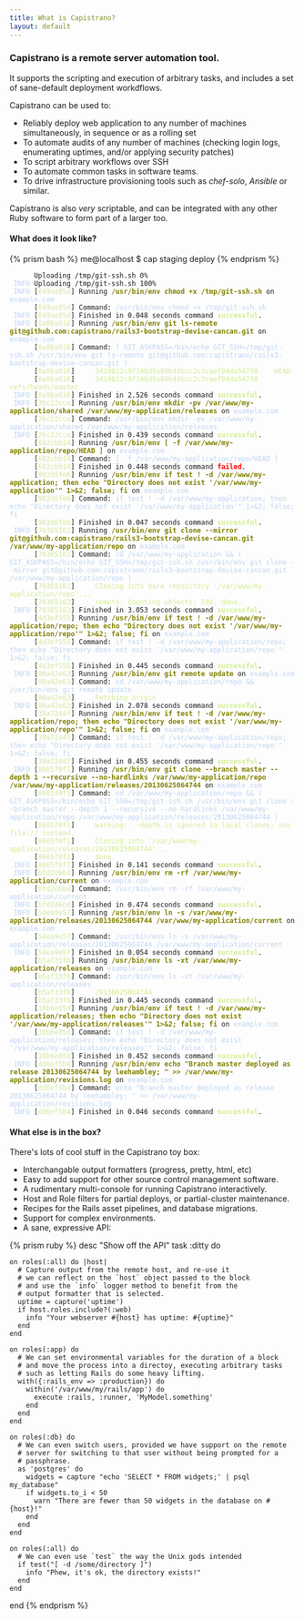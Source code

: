 ```yaml
---
title: What is Capistrano?
layout: default
---
```


### Capistrano is a remote server automation tool.

It supports the scripting and execution of arbitrary tasks, and includes a set of sane-default deployment workdflows.

Capistrano can be used to:

* Reliably deploy web application to any number of machines simultaneously,
   in sequence or as a rolling set
* To automate audits of any number of machines (checking login logs,
  enumerating uptimes, and/or applying security patches)
* To script arbitrary workflows over SSH
* To automate common tasks in software teams.
* To drive infrastructure provisioning tools such as *chef-solo*, *Ansible* or similar.

Capistrano is also *very* scriptable, and can be integrated with any other
Ruby software to form part of a larger too.

#### What does it look like?

{% prism bash %}
    me@localhost $ cap staging deploy
{% endprism %}

<div>
<pre data-line class="language-capistrano"><code data-language="capistrano"><span style="color:white;">DEBUG</span> Uploading /tmp/git-ssh.sh 0%
<span style="color:#BFD4EF;"> INFO</span> Uploading /tmp/git-ssh.sh 100%
<span style="color:#BFD4EF;"> INFO</span> [<span style="color:#D2EB95;">649ae05d</span>] Running <span style="color:olive;"></span><span style="color:olive;font-weight:bold;">/usr/bin/env chmod +x /tmp/git-ssh.sh</span> on <span style="color:#BFD4EF;">example.com</span>
<span style="color:white;">DEBUG</span> [<span style="color:#D2EB95;">649ae05d</span>] Command: <span style="color:#BFD4EF;">/usr/bin/env chmod +x /tmp/git-ssh.sh</span>
<span style="color:#BFD4EF;"> INFO</span> [<span style="color:#D2EB95;">649ae05d</span>] Finished in 0.048 seconds command <span style="font-weight:bold;"></span><span style="color:#D2EB95;font-weight:bold;">successful</span>.
<span style="color:#BFD4EF;"> INFO</span> [<span style="color:#D2EB95;">6a86a816</span>] Running <span style="color:olive;"></span><span style="color:olive;font-weight:bold;">/usr/bin/env git ls-remote git@github.com:capistrano/rails3-bootstrap-devise-cancan.git</span> on <span style="color:#BFD4EF;">example.com</span>
<span style="color:white;">DEBUG</span> [<span style="color:#D2EB95;">6a86a816</span>] Command: <span style="color:#BFD4EF;">( GIT_ASKPASS=/bin/echo GIT_SSH=/tmp/git-ssh.sh /usr/bin/env git ls-remote git@github.com:capistrano/rails3-bootstrap-devise-cancan.git )</span>
<span style="color:white;">DEBUG</span> [<span style="color:#D2EB95;">6a86a816</span>] <span style="color:#D2EB95;">    3419812c9f146d9a84b44bcc2c3caef94da54758	HEAD
</span><span style="color:white;">DEBUG</span> [<span style="color:#D2EB95;">6a86a816</span>] <span style="color:#D2EB95;">    3419812c9f146d9a84b44bcc2c3caef94da54758	refs/heads/master
</span><span style="color:#BFD4EF;"> INFO</span> [<span style="color:#D2EB95;">6a86a816</span>] Finished in 2.526 seconds command <span style="font-weight:bold;"></span><span style="color:#D2EB95;font-weight:bold;">successful</span>.
<span style="color:#BFD4EF;"> INFO</span> [<span style="color:#D2EB95;">26c22cce</span>] Running <span style="color:olive;"></span><span style="color:olive;font-weight:bold;">/usr/bin/env mkdir -pv /var/www/my-application/shared /var/www/my-application/releases</span> on <span style="color:#BFD4EF;">example.com</span>
<span style="color:white;">DEBUG</span> [<span style="color:#D2EB95;">26c22cce</span>] Command: <span style="color:#BFD4EF;">/usr/bin/env mkdir -pv /var/www/my-application/shared /var/www/my-application/releases</span>
<span style="color:#BFD4EF;"> INFO</span> [<span style="color:#D2EB95;">26c22cce</span>] Finished in 0.439 seconds command <span style="font-weight:bold;"></span><span style="color:#D2EB95;font-weight:bold;">successful</span>.
<span style="color:white;">DEBUG</span> [<span style="color:#D2EB95;">682cbb14</span>] Running <span style="color:olive;"></span><span style="color:olive;font-weight:bold;">/usr/bin/env [ -f /var/www/my-application/repo/HEAD ]</span> on <span style="color:#BFD4EF;">example.com</span>
<span style="color:white;">DEBUG</span> [<span style="color:#D2EB95;">682cbb14</span>] Command: <span style="color:#BFD4EF;">[ -f /var/www/my-application/repo/HEAD ]</span>
<span style="color:white;">DEBUG</span> [<span style="color:#D2EB95;">682cbb14</span>] Finished in 0.448 seconds command <span style="font-weight:bold;"></span><span style="color:red;font-weight:bold;">failed</span>.
<span style="color:white;">DEBUG</span> [<span style="color:#D2EB95;">902d6fe6</span>] Running <span style="color:olive;"></span><span style="color:olive;font-weight:bold;">/usr/bin/env if test ! -d /var/www/my-application; then echo &quot;Directory does not exist '/var/www/my-application'&quot; 1&gt;&amp;2; false; fi</span> on <span style="color:#BFD4EF;">example.com</span>
<span style="color:white;">DEBUG</span> [<span style="color:#D2EB95;">902d6fe6</span>] Command: <span style="color:#BFD4EF;">if test ! -d /var/www/my-application; then echo &quot;Directory does not exist '/var/www/my-application'&quot; 1&gt;&amp;2; false; fi</span>
<span style="color:white;">DEBUG</span> [<span style="color:#D2EB95;">902d6fe6</span>] Finished in 0.047 seconds command <span style="font-weight:bold;"></span><span style="color:#D2EB95;font-weight:bold;">successful</span>.
<span style="color:#BFD4EF;"> INFO</span> [<span style="color:#D2EB95;">70365162</span>] Running <span style="color:olive;"></span><span style="color:olive;font-weight:bold;">/usr/bin/env git clone --mirror git@github.com:capistrano/rails3-bootstrap-devise-cancan.git /var/www/my-application/repo</span> on <span style="color:#BFD4EF;">example.com</span>
<span style="color:white;">DEBUG</span> [<span style="color:#D2EB95;">70365162</span>] Command: <span style="color:#BFD4EF;">cd /var/www/my-application &amp;&amp; ( GIT_ASKPASS=/bin/echo GIT_SSH=/tmp/git-ssh.sh /usr/bin/env git clone --mirror git@github.com:capistrano/rails3-bootstrap-devise-cancan.git /var/www/my-application/repo )</span>
<span style="color:white;">DEBUG</span> [<span style="color:#D2EB95;">70365162</span>] <span style="color:#D2EB95;">    Cloning into bare repository '/var/www/my-application/repo'...
</span><span style="color:white;">DEBUG</span> [<span style="color:#D2EB95;">70365162</span>] <span style="color:#D2EB95;">    remote: Counting objects: 598, done.
</span><span style="color:#BFD4EF;"> INFO</span> [<span style="color:#D2EB95;">70365162</span>] Finished in 3.053 seconds command <span style="font-weight:bold;"></span><span style="color:#D2EB95;font-weight:bold;">successful</span>.
<span style="color:white;">DEBUG</span> [<span style="color:#D2EB95;">4d3ef555</span>] Running <span style="color:olive;"></span><span style="color:olive;font-weight:bold;">/usr/bin/env if test ! -d /var/www/my-application/repo; then echo &quot;Directory does not exist '/var/www/my-application/repo'&quot; 1&gt;&amp;2; false; fi</span> on <span style="color:#BFD4EF;">example.com</span>
<span style="color:white;">DEBUG</span> [<span style="color:#D2EB95;">4d3ef555</span>] Command: <span style="color:#BFD4EF;">if test ! -d /var/www/my-application/repo; then echo &quot;Directory does not exist '/var/www/my-application/repo'&quot; 1&gt;&amp;2; false; fi</span>
<span style="color:white;">DEBUG</span> [<span style="color:#D2EB95;">4d3ef555</span>] Finished in 0.445 seconds command <span style="font-weight:bold;"></span><span style="color:#D2EB95;font-weight:bold;">successful</span>.
<span style="color:#BFD4EF;"> INFO</span> [<span style="color:#D2EB95;">90a42e63</span>] Running <span style="color:olive;"></span><span style="color:olive;font-weight:bold;">/usr/bin/env git remote update</span> on <span style="color:#BFD4EF;">example.com</span>
<span style="color:white;">DEBUG</span> [<span style="color:#D2EB95;">90a42e63</span>] Command: <span style="color:#BFD4EF;">cd /var/www/my-application/repo &amp;&amp; /usr/bin/env git remote update</span>
<span style="color:white;">DEBUG</span> [<span style="color:#D2EB95;">90a42e63</span>] <span style="color:#D2EB95;">	Fetching origin
</span><span style="color:#BFD4EF;"> INFO</span> [<span style="color:#D2EB95;">90a42e63</span>] Finished in 2.078 seconds command <span style="font-weight:bold;"></span><span style="color:#D2EB95;font-weight:bold;">successful</span>.
<span style="color:white;">DEBUG</span> [<span style="color:#D2EB95;">39a7244f</span>] Running <span style="color:olive;"></span><span style="color:olive;font-weight:bold;">/usr/bin/env if test ! -d /var/www/my-application/repo; then echo &quot;Directory does not exist '/var/www/my-application/repo'&quot; 1&gt;&amp;2; false; fi</span> on <span style="color:#BFD4EF;">example.com</span>
<span style="color:white;">DEBUG</span> [<span style="color:#D2EB95;">39a7244f</span>] Command: <span style="color:#BFD4EF;">if test ! -d /var/www/my-application/repo; then echo &quot;Directory does not exist '/var/www/my-application/repo'&quot; 1&gt;&amp;2; false; fi</span>
<span style="color:white;">DEBUG</span> [<span style="color:#D2EB95;">39a7244f</span>] Finished in 0.455 seconds command <span style="font-weight:bold;"></span><span style="color:#D2EB95;font-weight:bold;">successful</span>.
<span style="color:#BFD4EF;"> INFO</span> [<span style="color:#D2EB95;">8665f0f1</span>] Running <span style="color:olive;"></span><span style="color:olive;font-weight:bold;">/usr/bin/env git clone --branch master --depth 1 --recursive --no-hardlinks /var/www/my-application/repo /var/www/my-application/releases/20130625064744</span> on <span style="color:#BFD4EF;">example.com</span>
<span style="color:white;">DEBUG</span> [<span style="color:#D2EB95;">8665f0f1</span>] Command: <span style="color:#BFD4EF;">cd /var/www/my-application/repo &amp;&amp; ( GIT_ASKPASS=/bin/echo GIT_SSH=/tmp/git-ssh.sh /usr/bin/env git clone --branch master --depth 1 --recursive --no-hardlinks /var/www/my-application/repo /var/www/my-application/releases/20130625064744 )</span>
<span style="color:white;">DEBUG</span> [<span style="color:#D2EB95;">8665f0f1</span>] <span style="color:#D2EB95;">    warning: --depth is ignored in local clones; use file:// instead.
</span><span style="color:white;">DEBUG</span> [<span style="color:#D2EB95;">8665f0f1</span>] <span style="color:#D2EB95;">    Cloning into '/var/www/my-application/releases/20130625064744'...
</span><span style="color:white;">DEBUG</span> [<span style="color:#D2EB95;">8665f0f1</span>] <span style="color:#D2EB95;">    done.
</span><span style="color:#BFD4EF;"> INFO</span> [<span style="color:#D2EB95;">8665f0f1</span>] Finished in 0.141 seconds command <span style="font-weight:bold;"></span><span style="color:#D2EB95;font-weight:bold;">successful</span>.
<span style="color:#BFD4EF;"> INFO</span> [<span style="color:#D2EB95;">bfd2d6bd</span>] Running <span style="color:olive;"></span><span style="color:olive;font-weight:bold;">/usr/bin/env rm -rf /var/www/my-application/current</span> on <span style="color:#BFD4EF;">example.com</span>
<span style="color:white;">DEBUG</span> [<span style="color:#D2EB95;">bfd2d6bd</span>] Command: <span style="color:#BFD4EF;">/usr/bin/env rm -rf /var/www/my-application/current</span>
<span style="color:#BFD4EF;"> INFO</span> [<span style="color:#D2EB95;">bfd2d6bd</span>] Finished in 0.474 seconds command <span style="font-weight:bold;"></span><span style="color:#D2EB95;font-weight:bold;">successful</span>.
<span style="color:#BFD4EF;"> INFO</span> [<span style="color:#D2EB95;">54ea9e57</span>] Running <span style="color:olive;"></span><span style="color:olive;font-weight:bold;">/usr/bin/env ln -s /var/www/my-application/releases/20130625064744 /var/www/my-application/current</span> on <span style="color:#BFD4EF;">example.com</span>
<span style="color:white;">DEBUG</span> [<span style="color:#D2EB95;">54ea9e57</span>] Command: <span style="color:#BFD4EF;">/usr/bin/env ln -s /var/www/my-application/releases/20130625064744 /var/www/my-application/current</span>
<span style="color:#BFD4EF;"> INFO</span> [<span style="color:#D2EB95;">54ea9e57</span>] Finished in 0.054 seconds command <span style="font-weight:bold;"></span><span style="color:#D2EB95;font-weight:bold;">successful</span>.
<span style="color:white;">DEBUG</span> [<span style="color:#D2EB95;">b5af33fb</span>] Running <span style="color:olive;"></span><span style="color:olive;font-weight:bold;">/usr/bin/env ls -xt /var/www/my-application/releases</span> on <span style="color:#BFD4EF;">example.com</span>
<span style="color:white;">DEBUG</span> [<span style="color:#D2EB95;">b5af33fb</span>] Command: <span style="color:#BFD4EF;">/usr/bin/env ls -xt /var/www/my-application/releases</span>
<span style="color:white;">DEBUG</span> [<span style="color:#D2EB95;">b5af33fb</span>] <span style="color:#D2EB95;">    20130625064744
</span><span style="color:white;">DEBUG</span> [<span style="color:#D2EB95;">b5af33fb</span>] Finished in 0.445 seconds command <span style="font-weight:bold;"></span><span style="color:#D2EB95;font-weight:bold;">successful</span>.
<span style="color:white;">DEBUG</span> [<span style="color:#D2EB95;">10b6e05d</span>] Running <span style="color:olive;"></span><span style="color:olive;font-weight:bold;">/usr/bin/env if test ! -d /var/www/my-application/releases; then echo &quot;Directory does not exist '/var/www/my-application/releases'&quot; 1&gt;&amp;2; false; fi</span> on <span style="color:#BFD4EF;">example.com</span>
<span style="color:white;">DEBUG</span> [<span style="color:#D2EB95;">10b6e05d</span>] Command: <span style="color:#BFD4EF;">if test ! -d /var/www/my-application/releases; then echo &quot;Directory does not exist '/var/www/my-application/releases'&quot; 1&gt;&amp;2; false; fi</span>
<span style="color:white;">DEBUG</span> [<span style="color:#D2EB95;">10b6e05d</span>] Finished in 0.452 seconds command <span style="font-weight:bold;"></span><span style="color:#D2EB95;font-weight:bold;">successful</span>.
<span style="color:#BFD4EF;"> INFO</span> [<span style="color:#D2EB95;">dd6ef5b4</span>] Running <span style="color:olive;"></span><span style="color:olive;font-weight:bold;">/usr/bin/env echo &quot;Branch master deployed as release 20130625064744 by leehambley; &quot; &gt;&gt; /var/www/my-application/revisions.log</span> on <span style="color:#BFD4EF;">example.com</span>
<span style="color:white;">DEBUG</span> [<span style="color:#D2EB95;">dd6ef5b4</span>] Command: <span style="color:#BFD4EF;">echo &quot;Branch master deployed as release 20130625064744 by leehambley; &quot; &gt;&gt; /var/www/my-application/revisions.log</span>
<span style="color:#BFD4EF;"> INFO</span> [<span style="color:#D2EB95;">dd6ef5b4</span>] Finished in 0.046 seconds command <span style="font-weight:bold;"></span><span style="color:#D2EB95;font-weight:bold;">successful</span>.
</code></pre>
</div>

#### What else is in the box?

There's lots of cool stuff in the Capistrano toy box:

* Interchangable output formatters (progress, pretty, html, etc)
* Easy to add support for other source control management software.
* A rudimentary multi-console for running Capistrano interactively.
* Host and Role filters for partial deploys, or partial-cluster maintenance.
* Recipes for the Rails asset pipelines, and database migrations.
* Support for complex environments.
* A sane, expressive API:

{% prism ruby %}
  desc "Show off the API"
  task :ditty do

    on roles(:all) do |host|
      # Capture output from the remote host, and re-use it
      # we can reflect on the `host` object passed to the block
      # and use the `info` logger method to benefit from the
      # output formatter that is selected.
      uptime = capture('uptime')
      if host.roles.include?(:web)
        info "Your webserver #{host} has uptime: #{uptime}"
      end
    end

    on roles(:app) do
      # We can set environmental variables for the duration of a block
      # and move the process into a directoy, executing arbitrary tasks
      # such as letting Rails do some heavy lifting.
      with({:rails_env => :production}) do
        within('/var/www/my/rails/app') do
          execute :rails, :runner, 'MyModel.something'
        end
      end
    end

    on roles(:db) do
      # We can even switch users, provided we have support on the remote
      # server for switching to that user without being prompted for a
      # passphrase.
      as 'postgres' do
        widgets = capture "echo 'SELECT * FROM widgets;' | psql my_database"
        if widgets.to_i < 50
          warn "There are fewer than 50 widgets in the database on #{host}!"
        end
      end
    end

    on roles(:all) do
      # We can even use `test` the way the Unix gods intended
      if test("[ -d /some/directory ]")
        info "Phew, it's ok, the directory exists!"
      end
    end

  end
{% endprism %}
